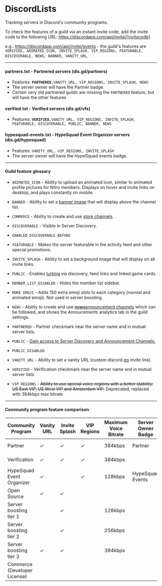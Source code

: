 # DiscordLists

Tracking servers in Discord's community programs.

To check the features of a guild via an instant invite code, add the invite code to the following URL: https://discordapp.com/api/invite/[invitecode] 

e.g.: https://discordapp.com/api/invite/events - the guild's features are `VERIFIED, ANIMATED_ICON, INVITE_SPLASH, VIP_REGIONS, FEATURABLE, DISCOVERABLE, NEWS, BANNER, VANITY_URL`.
 
----
 
#### partners.txt - Partnered servers (dis.gd/partners)
* Features: **`PARTNERED,`**`VANITY_URL, VIP_REGIONS, INVITE_SPLASH, NEWS`
* The server owner will have the Partner badge.
* Certain very old partnered guilds are missing the `PARTNERED` feature, but will have the other features 

#### verified.txt - Verified servers (dis.gd/vfs)
 * Features: **`VERIFIED,`**`VANITY_URL, VIP_REGIONS, INVITE_SPLASH, FEATURABLE, DISCOVERABLE, PUBLIC, BANNER, NEWS`

#### hypesquad-events.txt - HypeSquad Event Organizer servers (dis.gd/hypesquad)
* Features: `VANITY_URL, VIP_REGIONS, INVITE_SPLASH`
* The server owner will have the HypeSquad events badge.

---- 

#### Guild feature glossary

* `ANIMATED_ICON` - Ability to upload an animated icon, similar to animated profile pictures for Nitro members. Displays on hover and invite links on desktop, and plays constantly on mobile.

* `BANNER` - Ability to set a [banner image](https://discordapp.com/developers/docs/game-and-server-management/vanity-perks#server-banner-background) that will display above the channel list.

* `COMMERCE` - Ability to create and use [store channels](https://discordapp.com/developers/docs/game-and-server-management/special-channels#store-channels).

* `DISCOVERABLE` - Visible in Server Discovery.

* `ENABLED_DISCOVERABLE_BEFORE`

* `FEATURABLE` - Makes the server featurable in the activity feed and other special promotions.

* `INVITE_SPLASH` - Ability to set a background image that will display on all invite links.

* `PUBLIC` - Enables [lurking](https://discordapp.com/developers/docs/game-and-server-management/special-channels#special-channels-and-lurker-mode) via discovery, feed links and linked game cards.

* `MEMBER_LIST_DISABLED` - Hides the member list sidebar.

* `MORE_EMOJI` - Adds 150 extra emoji slots to each category (normal and animated emoji). Not used in server boosting.

* `NEWS` - Ability to create and use [~~news~~announcement channels](https://support.discordapp.com/hc/en-us/articles/360028384531-Channel-Following-FAQ) which can be followed, and shows the Annoucements analytics tab in the guild settings.

* `PARTNERED` - Partner checkmark near the server name and in mutual server lists. 

* `PUBLIC` - [Gain access to Server Discovery and Announcement Channels.](https://support.discordapp.com/hc/en-us/articles/360035969312-Public-Server-Guidelines)

* `PUBLIC_DISABLED`

* `VANITY_URL` - Ability to set a vanity URL (custom discord.gg invite link).

* `VERIFIED` - Verification checkmark near the server name and in mutual server lists. 

* `VIP_REGIONS` - ~~Ability to use special voice regions with a better stability: US East VIP, US West VIP and Amsterdam VIP.~~ Deprecated, replaced with 384kbps max bitrate 

----

#### Community program feature comparison 

| Community Program            | Vanity URL | Invite Splash | VIP Regions | Maximum Voice Bitrate | Server Owner Badge | Server Badge       | Extra Emoji Slots  | Animated Icon | Banner | Lurking | News Channels | Store Channels |
|------------------------------|------------|---------------|-------------|-----------------------|--------------------|------------------------|--------------------|---------------|--------|---------|---------------|----------------|
| Partner                      | ✓          | ✓             | ✓           | 384kbps               | Partner            | Partner Icon      |                    |               |        |         | ✓             |                |
| Verification                 | ✓          | ✓             | ✓           | 384kbps               |                    | Verification Checkmark |                    |               | ✓      | ✓       | ✓             |                |
| HypeSquad Event Organizer    | ✓          |               | ✓           | 128kbps               | HypeSquad Events   |                        |                    |               |        |         |               |                |
| Open Source                  | ✓          | ✓             |             |                       |                    |                        |                    |               |        |         |               |                |
| Server boosting tier 1       |            | ✓             |             | 128kbps               |                    |                        | 50 (100 total)     | ✓             |        |         |               |                |
| Server boosting tier 2       |            | ✓             |             | 256kbps               |                    |                        | 100 (150 total)    | ✓             | ✓      |         |               |                |
| Server boosting tier 3       | ✓          | ✓             |             | 384kbps               |                    |                        | 200 (250 total)    | ✓             | ✓      |         |               |                |
| Commerce (Developer License) |            |               |             |                       |                    |                        |                    |               |        | ✓       | ✓             | ✓              |
